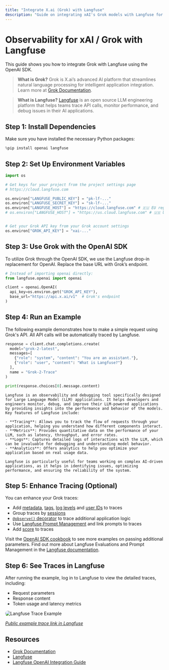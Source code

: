 ```yaml
---
title: "Integrate X.ai (Grok) with Langfuse"
description: "Guide on integrating xAI's Grok models with Langfuse for observability."
---
```


# Observability for xAI / Grok with Langfuse

This guide shows you how to integrate Grok with Langfuse using the OpenAI SDK.

> **What is Grok?** Grok is X.ai’s advanced AI platform that streamlines natural language processing for intelligent application integration. Learn more at [Grok Documentation](https://docs.x.ai/docs).

> **What is Langfuse?** [Langfuse](https://langfuse.com) is an open source LLM engineering platform that helps teams trace API calls, monitor performance, and debug issues in their AI applications.

## Step 1: Install Dependencies

Make sure you have installed the necessary Python packages:


```python
%pip install openai langfuse
```

## Step 2: Set Up Environment Variables


```python
import os

# Get keys for your project from the project settings page
# https://cloud.langfuse.com

os.environ["LANGFUSE_PUBLIC_KEY"] = "pk-lf-..."
os.environ["LANGFUSE_SECRET_KEY"] = "sk-lf-..."
os.environ["LANGFUSE_HOST"] = "https://cloud.langfuse.com" # 🇪🇺 EU region
# os.environ["LANGFUSE_HOST"] = "https://us.cloud.langfuse.com" # 🇺🇸 US region


# Get your Grok API key from your Grok account settings
os.environ["GROK_API_KEY"] = "xai-..."
```

## Step 3: Use Grok with the OpenAI SDK

To utilize Grok through the OpenAI SDK, we use the Langfuse drop-in replacement for OpenAI. Replace the base URL with Grok’s endpoint.


```python
# Instead of importing openai directly:
from langfuse.openai import openai

client = openai.OpenAI(
  api_key=os.environ.get("GROK_API_KEY"),
  base_url="https://api.x.ai/v1"  # Grok's endpoint
)
```

## Step 4: Run an Example

The following example demonstrates how to make a simple request using Grok's API. All API calls will be automatically traced by Langfuse.


```python
response = client.chat.completions.create(
  model="grok-2-latest",
  messages=[
    {"role": "system", "content": "You are an assistant."},
    {"role": "user", "content": "What is Langfuse?"}
  ],
  name = "Grok-2-Trace"
)

print(response.choices[0].message.content)
```

    Langfuse is an observability and debugging tool specifically designed for Large Language Model (LLM) applications. It helps developers and engineers monitor, debug, and improve their LLM-powered applications by providing insights into the performance and behavior of the models. Key features of Langfuse include:
    
    - **Tracing**: Allows you to track the flow of requests through your application, helping you understand how different components interact.
    - **Metrics**: Provides quantitative data on the performance of your LLM, such as latency, throughput, and error rates.
    - **Logs**: Captures detailed logs of interactions with the LLM, which can be invaluable for debugging and understanding model behavior.
    - **Analytics**: Offers analytics to help you optimize your application based on real usage data.
    
    Langfuse is particularly useful for teams working on complex AI-driven applications, as it helps in identifying issues, optimizing performance, and ensuring the reliability of the system.


## Step 5: Enhance Tracing (Optional)

You can enhance your Grok traces:

- Add [metadata](https://langfuse.com/docs/tracing-features/metadata), [tags](https://langfuse.com/docs/tracing-features/tags), [log levels](https://langfuse.com/docs/tracing-features/log-levels) and [user IDs](https://langfuse.com/docs/tracing-features/users) to traces
- Group traces by [sessions](https://langfuse.com/docs/tracing-features/sessions)
- [`@observe()` decorator](https://langfuse.com/docs/sdk/python/decorators) to trace additional application logic
- Use [Langfuse Prompt Management](https://langfuse.com/docs/prompts/get-started) and link prompts to traces
- Add [score](https://langfuse.com/docs/scores/custom) to traces

Visit the [OpenAI SDK cookbook](https://langfuse.com/docs/integrations/openai/python/examples) to see more examples on passing additional parameters.
Find out more about Langfuse Evaluations and Prompt Management in the [Langfuse documentation](https://langfuse.com/docs).


## Step 6: See Traces in Langfuse

After running the example, log in to Langfuse to view the detailed traces, including:

- Request parameters
- Response content
- Token usage and latency metrics

<img src="https://langfuse.com/images/cookbook/integration-grok/grok-example-trace.png" alt="Langfuse Trace Example" style="border-radius: 8px;" />

_[Public example trace link in Langfuse](https://cloud.langfuse.com/project/cloramnkj0002jz088vzn1ja4/traces/9178205e-2cb4-4952-8ec0-5244a1105263?timestamp=2025-03-05T11%3A07%3A46.600Z)_

## Resources

- [Grok Documentation](https://docs.x.ai/docs/overview)
- [Langfuse](https://langfuse.com)
- [Langfuse OpenAI Integration Guide](https://langfuse.com/docs/integrations/openai/python/get-started)
